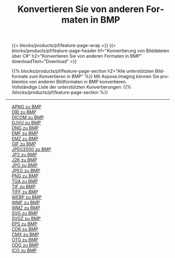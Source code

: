 ﻿---
title: Konvertieren Sie von anderen Formaten in BMP 
weight: 3920
url: /de/java/conversion/to/bmp 
lang: de
langdirlevel: 2
locales: zh-hans,ja,it,ru,de,es,fr,nl,id,lt,pl,pt,vi,tr,ko,zh-hant,ar,hi,th,sv,cs,uk,he
description: Mit Aspose.Imaging können Sie problemlos von anderen Formaten in BMP konvertieren
---

{{< blocks/products/pf/feature-page-wrap >}}
{{< blocks/products/pf/feature-page-header h1="Konvertierung von Bilddateien über C#" h2="Konvertieren Sie von anderen Formaten in BMP" downloadText="Download" >}}


{{% blocks/products/pf/feature-page-section  h2="Alle unterstützten Bildformate zum Konvertieren in BMP" %}}
Mit Aspose.Imaging können Sie problemlos von anderen Bildformaten in BMP konvertieren.
<br/>
Vollständige Liste der unterstützten Konvertierungen:
{{% /blocks/products/pf/feature-page-section %}}
<div class="container-fluid productfamilypage bg-gray">
    <div class="convertypes bg-gray agp-content section">
        <div class="container">
		<hr style="margin-left:-20px;"/>
		<div class="row other-converters">
		    <div class='col-md-2 other-converter remove-lp remove-rp'><a href="/imaging/de/java/conversion/apng-to-bmp" >APNG zu BMP</a></div>
<div class='col-md-2 other-converter remove-lp remove-rp'><a href="/imaging/de/java/conversion/dib-to-bmp" >DIB zu BMP</a></div>
<div class='col-md-2 other-converter remove-lp remove-rp'><a href="/imaging/de/java/conversion/dicom-to-bmp" >DICOM zu BMP</a></div>
<div class='col-md-2 other-converter remove-lp remove-rp'><a href="/imaging/de/java/conversion/djvu-to-bmp" >DJVU zu BMP</a></div>
<div class='col-md-2 other-converter remove-lp remove-rp'><a href="/imaging/de/java/conversion/dng-to-bmp" >DNG zu BMP</a></div>
<div class='col-md-2 other-converter remove-lp remove-rp'><a href="/imaging/de/java/conversion/emf-to-bmp" >EMF zu BMP</a></div>
<div class='col-md-2 other-converter remove-lp remove-rp'><a href="/imaging/de/java/conversion/emz-to-bmp" >EMZ zu BMP</a></div>
<div class='col-md-2 other-converter remove-lp remove-rp'><a href="/imaging/de/java/conversion/gif-to-bmp" >GIF zu BMP</a></div>
<div class='col-md-2 other-converter remove-lp remove-rp'><a href="/imaging/de/java/conversion/jpeg2000-to-bmp" >JPEG2000 zu BMP</a></div>
<div class='col-md-2 other-converter remove-lp remove-rp'><a href="/imaging/de/java/conversion/jp2-to-bmp" >JP2 zu BMP</a></div>
<div class='col-md-2 other-converter remove-lp remove-rp'><a href="/imaging/de/java/conversion/j2k-to-bmp" >J2K zu BMP</a></div>
<div class='col-md-2 other-converter remove-lp remove-rp'><a href="/imaging/de/java/conversion/jpg-to-bmp" >JPG zu BMP</a></div>
<div class='col-md-2 other-converter remove-lp remove-rp'><a href="/imaging/de/java/conversion/jpeg-to-bmp" >JPEG zu BMP</a></div>
<div class='col-md-2 other-converter remove-lp remove-rp'><a href="/imaging/de/java/conversion/png-to-bmp" >PNG zu BMP</a></div>
<div class='col-md-2 other-converter remove-lp remove-rp'><a href="/imaging/de/java/conversion/tga-to-bmp" >TGA zu BMP</a></div>
<div class='col-md-2 other-converter remove-lp remove-rp'><a href="/imaging/de/java/conversion/tif-to-bmp" >TIF zu BMP</a></div>
<div class='col-md-2 other-converter remove-lp remove-rp'><a href="/imaging/de/java/conversion/tiff-to-bmp" >TIFF zu BMP</a></div>
<div class='col-md-2 other-converter remove-lp remove-rp'><a href="/imaging/de/java/conversion/webp-to-bmp" >WEBP zu BMP</a></div>
<div class='col-md-2 other-converter remove-lp remove-rp'><a href="/imaging/de/java/conversion/wmf-to-bmp" >WMF zu BMP</a></div>
<div class='col-md-2 other-converter remove-lp remove-rp'><a href="/imaging/de/java/conversion/wmz-to-bmp" >WMZ zu BMP</a></div>
<div class='col-md-2 other-converter remove-lp remove-rp'><a href="/imaging/de/java/conversion/svg-to-bmp" >SVG zu BMP</a></div>
<div class='col-md-2 other-converter remove-lp remove-rp'><a href="/imaging/de/java/conversion/svgz-to-bmp" >SVGZ zu BMP</a></div>
<div class='col-md-2 other-converter remove-lp remove-rp'><a href="/imaging/de/java/conversion/eps-to-bmp" >EPS zu BMP</a></div>
<div class='col-md-2 other-converter remove-lp remove-rp'><a href="/imaging/de/java/conversion/cdr-to-bmp" >CDR zu BMP</a></div>
<div class='col-md-2 other-converter remove-lp remove-rp'><a href="/imaging/de/java/conversion/cmx-to-bmp" >CMX zu BMP</a></div>
<div class='col-md-2 other-converter remove-lp remove-rp'><a href="/imaging/de/java/conversion/otg-to-bmp" >OTG zu BMP</a></div>
<div class='col-md-2 other-converter remove-lp remove-rp'><a href="/imaging/de/java/conversion/odg-to-bmp" >ODG zu BMP</a></div>
<div class='col-md-2 other-converter remove-lp remove-rp'><a href="/imaging/de/java/conversion/ico-to-bmp" >ICO zu BMP</a></div>
                </div>
        </div>
    </div>
</div>
<br/>

